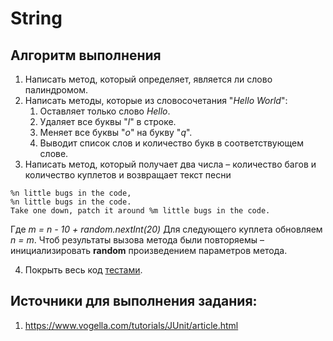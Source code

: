 # String

## Алгоритм выполнения

1.	Написать метод, который определяет, является ли слово палиндромом.
2.	Написать методы, которые из словосочетания "_Hello World_":
    1.	Оставляет только слово _Hello_.
    2.	Удаляет все буквы "_l_" в строке.
    3.	Меняет все буквы "_о_" на букву "_q_".
    4.	Выводит список слов и количество букв в соответствующем слове.
3.	Написать метод, который получает два числа – количество багов и количество куплетов и возвращает текст песни
```
%n little bugs in the code, 
%n little bugs in the code. 
Take one down, patch it around %m little bugs in the code.
```
Где _m = n - 10 + random.nextInt(20)_
Для следующего куплета обновляем _n = m_.
Чтоб результаты вызова метода были повторяемы – инициализировать __random__ произведением параметров метода.

4.  Покрыть весь код [тестами](https://github.com/Broscorp-net/traineeship/blob/master/tests.md).

## Источники для выполнения задания:
1.	https://www.vogella.com/tutorials/JUnit/article.html


